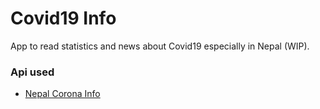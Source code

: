 # Covid19 Info

App to read statistics and news about Covid19 especially in Nepal (WIP).

### Api used

 - [Nepal Corona Info](https://www.nepalcorona.info/data/api)